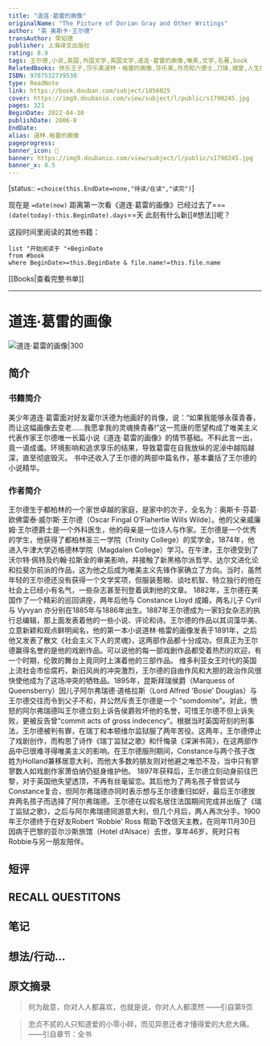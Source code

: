 ```yaml
---
title: "道连·葛雷的画像"
originalName: "The Picture of Dorian Gray and Other Writings"
author: "英 奥斯卡·王尔德"
transAuthor: 荣如德
publisher: 上海译文出版社
rating: 8.9
tags: 王尔德,小说,英国,外国文学,英国文学,道连·葛雷的画像,唯美,文学,名著,book
RelatedBooks: 快乐王子,莎乐美道林・格雷的画像,莎乐美,月亮和六便士,刀锋,城堡,人生的枷锁,远大前程,双城记,莎士比亚四大悲剧
ISBN: 9787532739530
type: ReadNote
link: https://book.douban.com/subject/1856025
cover: https://img9.doubanio.com/view/subject/l/public/s1790245.jpg
pages: 321
BeginDate: 2022-04-30
publishDate: 2006-8
EndDate:
alias: 道林.格雷的画像
pageprogress:
banner_icon: 📖
banner: https://img9.doubanio.com/view/subject/l/public/s1790245.jpg
banner_x: 0.5
---
```

[status:: `=choice(this.EndDate=none,"待读/在读","读完")`]

现在是 `=date(now)`
距离第一次看《道连·葛雷的画像》已经过去了==`=(date(today)-this.BeginDate).days`==天
此刻有什么新[[#想法]]呢？


这段时间里阅读的其他书籍：

```dataview
list "开始阅读于 "+BeginDate
from #book 
where BeginDate>=this.BeginDate & file.name!=this.file.name
```

[[Books|查看完整书单]]

---
# 道连·葛雷的画像

![道连·葛雷的画像|300](https://img9.doubanio.com/view/subject/l/public/s1790245.jpg)

## 简介
### 书籍简介

美少年道连·葛雷面对好友霍尔沃德为他画好的肖像，说：“如果我能够永葆青春，而让这幅画像去变老……我愿拿我的灵魂换青春!”这一荒唐的愿望构成了唯美主义代表作家王尔德唯一长篇小说《道连·葛雷的画像》的情节基础。不料此言一出，竟一语成谶。环境影响和追求享乐的结果，导致葛雷在自我放纵的泥淖中越陷越深，直至彻底毁灭。
书中还收入了王尔德的两部中篇名作，基本囊括了王尔德的小说精华。


### 作者简介

王尔德生于都柏林的一个家世卓越的家庭，是家中的次子，全名为：奥斯卡·芬葛·欧佛雷泰·威尔斯·王尔德（Oscar Fingal O’Flahertie Wills Wilde）。他的父亲威廉姆·王尔德爵士是一个外科医生，他的母亲是一位诗人与作家。王尔德是一个优秀的学生，他获得了都柏林圣三一学院（Trinity College）的奖学金，1874年，他进入牛津大学迈格德林学院（Magdalen College）学习。在牛津，王尔德受到了沃尔特·佩特及约翰·拉斯金的审美影响，并接触了新黑格尔派哲学、达尔文进化论和拉斐尔前派的作品，这为他之后成为唯美主义先锋作家确立了方向。当时，虽然年轻的王尔德还没有获得一个文学奖项，但服装惹眼、谈吐机智、特立独行的他在社会上已经小有名气，一些杂志甚至刊登着讽刺他的文章。
1882年，王尔德在美国作了一个精彩的巡回讲座，两年后他与 Constance Lloyd 成婚，两名儿子 Cyril 与 Vyvyan 亦分别在1885年与1886年出生。1887年王尔德成为一家妇女杂志的执行总编辑，那上面发表着他的一些小说、评论和诗。王尔德的作品以其词藻华美、立意新颖和观点鲜明闻名，他的第一本小说道林·格雷的画像发表于1891年，之后他又发表了散文《社会主义下人的灵魂》，这两部作品都十分成功，但真正为王尔德赢得名誉的是他的戏剧作品。可以说他的每一部戏剧作品都受着热烈的欢迎，有一个时期，伦敦的舞台上竟同时上演着他的三部作品。
维多利亚女王时代的英国上流社会市侩腐朽，新旧风尚的冲突激烈，王尔德的自由作风和大胆的政治作风很快使他成为了这场冲突的牺牲品。1895年，昆斯拜瑞侯爵（Marquess of Queensberry）因儿子阿尔弗瑞德·道格拉斯（Lord Alfred 'Bosie' Douglas）与王尔德交往而令到父子不和，并公然斥责王尔德是一个 "somdomite"。对此，愤怒的阿尔弗瑞德叫王尔德立刻上诉告侯爵败坏他的名誉，可惜王尔德不但上诉失败，更被反告曾“commit acts of gross indecency”。根据当时英国苛刻的刑事法，王尔德被判有罪，在瑞丁和本顿维尔监狱服了两年苦役。这两年，王尔德停止了戏剧创作，而构思了诗作《瑞丁监狱之歌》和忏悔录《深渊书简》，在这两部作品中已很难寻得唯美主义的影响。在王尔德服刑期间，Constance与两个孩子改姓为Holland兼移居意大利，而他大多数的朋友则对他避之唯恐不及，当中只有寥寥数人如戏剧作家萧伯纳仍挺身维护他。
1897年获释后，王尔德立刻动身前往巴黎，对于英国他失望透顶，不再有丝毫留恋。其后他为了两名孩子曾尝试与Constance复合，但阿尔弗瑞德亦同时表示想与王尔德重归如好，最后王尔德放弃两名孩子而选择了阿尔弗瑞德。王尔德在以假名居住法国期间完成并出版了《瑞丁监狱之歌》，之后与阿尔弗瑞德同游意大利，但几个月后，两人再次分手。1900年王尔德终于在好友Robert 'Robbie' Ross 帮助下改信天主教，在同年11月30日因病于巴黎的亚尔沙斯旅馆（Hotel d’Alsace）去世，享年46岁，死时只有Robbie与另一朋友陪伴。


## 短评

## RECALL QUESTITONS

## 笔记

## 想法/行动...

## 原文摘录
> 何为敌意，你对人人都喜欢，也就是说，你对人人都漠然
——引自第9页

> 忠贞不贰的人只知道爱的小零小碎，而见异思迁者才懂得爱的大悲大痛。
——引自章节：全书

## 
